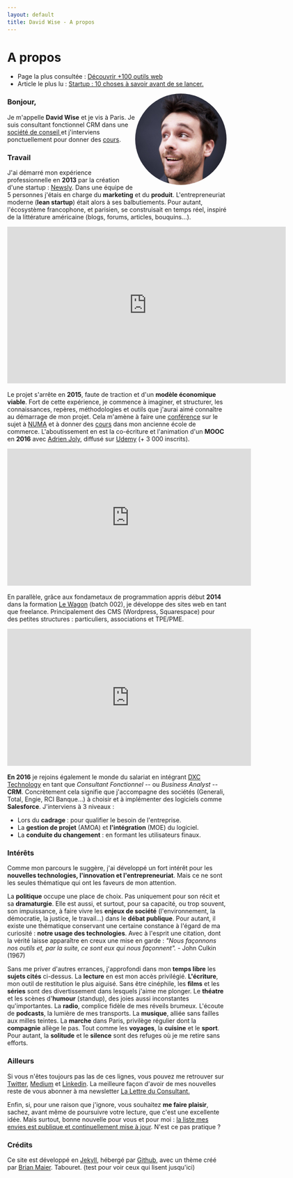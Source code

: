 ```yaml
---
layout: default
title: David Wise - A propos
---
```


<div class="post">
	<h1 class="pageTitle"> A propos</h1>

<ul>
      <li> Page la plus consultée : <a href="/outils">Découvrir +100 outils web</a></li>
      <li> Article le plus lu : <a href="/startup-10-choses-savoir-avant-lancer/"> Startup : 10 choses à savoir avant de se lancer.</a></li>
  </ul>


   <p>  <style>
    img {
  border-radius: 50%;
}
</style> 
    <img src="/assets/pages_images/DavidWise_France.jpg" alt="David Wise" height="210" width="210" align="right">
   </p>

  <h3> Bonjour, </h3>
  <p> Je m'appelle <b>David Wise</b> et je vis à Paris. Je suis consultant fonctionnel CRM dans une <a href="https://www.dxc.technology/"> société de conseil </a> et j'interviens ponctuellement pour donner des <a href="/cours">cours</a>.</p> 

  <h3> Travail</h3>
  <p> J'ai démarré mon expérience professionnelle en <b>2013</b> par la création d'une startup : <a href="https://fr.petitsfrenchies.com/newsly-application-web-favoris-interview/">Newsly</a>. Dans une équipe de 5 personnes j'étais en charge du <b>marketing</b> et du <b>produit</b>. L'entrepreneuriat moderne (<b>lean startup</b>) était alors à ses balbutiements. Pour autant, l'écosystème francophone, et parisien, se construisait en temps réel, inspiré de la littérature américaine (blogs, forums, articles, bouquins…). </p> 

  <p><iframe src="https://player.vimeo.com/video/89918281" width="640" height="360" frameborder="0" webkitallowfullscreen mozallowfullscreen allowfullscreen></iframe></p>

  <p> Le projet s'arrête en <b>2015</b>, faute de traction et d'un <b>modèle économique viable</b>. Fort de cette expérience, je commence à imaginer, et structurer, les connaissances, repères, méthodologies et outils que j'aurai aimé connaître au démarrage de mon projet. Cela m'amène à faire une <a href="http://startuptour.mystrikingly.com/">conférence</a> sur le sujet à <a href="https://www.numa.co/fr">NUMA</a> et à donner des <a href="/startup">cours</a> dans mon ancienne école de commerce. L'aboutissement en est la co-écriture et l'animation d'un <b>MOOC</b> en <b>2016</b> avec <a href="https://adrienjoly.com/">Adrien Joly</a>, diffusé sur <a href="https://www.udemy.com/startuptour/?couponCode=DAVIDWISE.FR">Udemy</a> (+ 3 000 inscrits).</p> 

  <p><iframe width="560" height="315" src="https://www.youtube.com/embed/WAj70jDQZF8" frameborder="0" allow="autoplay; encrypted-media" allowfullscreen></iframe></p>

  <p> En parallèle, grâce aux fondametaux de programmation appris début <b>2014</b> dans la formation <a href="https://www.lewagon.com/"> Le Wagon</a> (batch 002), je développe des sites web en tant que freelance. Principalement des CMS (Wordpress, Squarespace) pour des petites structures : particuliers, associations et TPE/PME.</p> 

  <p><iframe width="560" height="315" src="https://www.youtube.com/embed/Du0eKxOrLsQ" frameborder="0" allow="accelerometer; autoplay; encrypted-media; gyroscope; picture-in-picture" allowfullscreen></iframe> <p/> 

  <p> <b>En 2016</b> je rejoins également le monde du salariat en intégrant <a href="https://www.dxc.technology/">DXC Technology</a> en tant que <i>Consultant Fonctionnel </i> -- ou <i>Business Analyst </i> -- <b>CRM</b>. Concrètement cela signifie que j'accompagne des sociétés (Generali, Total, Engie, RCI Banque...) à choisir et à implémenter des logiciels comme <b>Salesforce</b>. J'interviens à 3 niveaux : 
  <ul>
  <li>Lors du <b>cadrage </b>: pour qualifier le besoin de l'entreprise.</li>
  <li>La <b> gestion de projet</b> (AMOA) et <b>l'intégration</b> (MOE) du logiciel.</li>
  <li>La <b>conduite du changement</b> : en formant les utilisateurs finaux.</li>
  </ul>

  <h3> Intérêts </h3>

  <p>Comme mon parcours le suggère, j'ai développé un fort intérêt pour les <b>nouvelles technologies, l'innovation et l'entrepreneuriat</b>. Mais ce ne sont les seules thématique qui ont les faveurs de mon attention. </p> 

  <p>La <b>politique</b> occupe une place de choix. Pas uniquement pour son récit et sa <b>dramaturgie</b>. Elle est aussi, et surtout, pour sa capacité, ou trop souvent, son impuissance, à faire vivre les <b>enjeux de société</b> (l'environnement, la démocratie, la justice, le travail...) dans le <b>débat publique</b>. Pour autant, il existe une thématique conservant une  certaine constance à l'égard de ma curiosité : <b>notre usage des technologies</b>. Avec à l'esprit une citation, dont la vérité laisse apparaître en creux une mise en garde : <i>"Nous façonnons nos outils et, par la suite, ce sont eux qui nous façonnent".</i> - John Culkin (1967)</p>

  <p> Sans me priver d'autres errances, j'approfondi dans mon <b>temps libre</b> les <b>sujets cités</b> ci-dessus. La <b>lecture</b> en est mon accès privilégié. <b>L'écriture</b>, mon outil de restitution le plus aiguisé. Sans être cinéphile, les <b>films</b> et les <b>séries</b> sont des divertissement dans lesquels j'aime me plonger. Le <b>théatre</b> et les scènes d'<b>humour</b> (standup), des joies aussi inconstantes qu'importantes. La <b>radio</b>, complice fidèle de mes réveils brumeux. L'écoute de <b>podcasts</b>, la lumière de mes transports. La <b>musique</b>, alliée sans failles aux milles teintes. La <b>marche</b> dans Paris, privilège régulier dont la <b>compagnie</b> allège le pas. Tout comme les <b>voyages</b>, la <b>cuisine</b> et le <b>sport</b>. Pour autant, la <b> solitude</b> et le <b>silence</b> sont des refuges où je me retire sans efforts.</p>

  <h3> Ailleurs</h3>

  <p>Si vous n'êtes toujours pas las de ces lignes, vous pouvez me retrouver sur <a href="https://twitter.com/dawise_">Twitter</a>, <a href="https://medium.com/@dawise_">Medium</a> et <a href="https://www.linkedin.com/in/davidwisefr/">Linkedin</a>. La meilleure façon d'avoir de mes nouvelles reste de vous abonner à ma newsletter <a href="/lettre">La Lettre du Consultant.</a> </p> 

  <p>Enfin, si, pour une raison que j'ignore, vous souhaitez <b>me faire plaisir</b>, sachez, avant même de poursuivre votre lecture, que c'est une excellente idée. Mais surtout, bonne nouvelle pour vous et pour moi : <a href="https://kit.co/dawise/la-liste-des-mes-envies"> la liste mes envies est publique et continuellement mise à jour</a>. N'est ce pas pratique ?</p>

<h3> Crédits</h3>

  <p>Ce site est développé en <a href="https://jekyllrb.com/">Jekyll</a>, hébergé par <a href="https://github.com/">Github</a>, avec un thème créé par <a href="http://brianmaierjr.com">Brian Maier</a>. Tabouret. (test pour voir ceux qui lisent jusqu'ici)</p>
